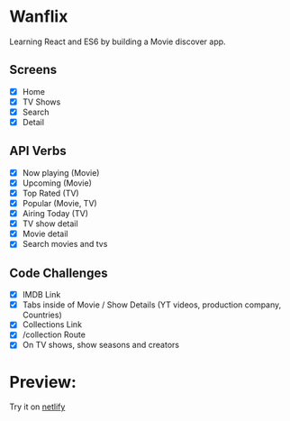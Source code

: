 # Wanflix

Learning React and ES6 by building a Movie discover app.

## Screens

- [x] Home
- [x] TV Shows
- [x] Search
- [x] Detail

## API Verbs

- [x] Now playing (Movie)
- [x] Upcoming (Movie)
- [x] Top Rated (TV)
- [x] Popular (Movie, TV)
- [x] Airing Today (TV)
- [x] TV show detail
- [x] Movie detail
- [x] Search movies and tvs

## Code Challenges

- [x] IMDB Link
- [x] Tabs inside of Movie / Show Details (YT videos, production company, Countries)
- [x] Collections Link
- [x] /collection Route
- [x] On TV shows, show seasons and creators

# Preview:

Try it on [netlify](https://dreamy-bhaskara-b9e19a.netlify.com/#/)